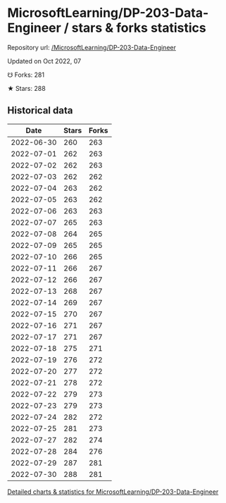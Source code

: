 # MicrosoftLearning/DP-203-Data-Engineer / stars & forks statistics

Repository url: [/MicrosoftLearning/DP-203-Data-Engineer](https://github.com/MicrosoftLearning/DP-203-Data-Engineer)

Updated on Oct 2022, 07

☋ Forks: 281

★ Stars: 288

## Historical data
| Date | Stars | Forks |
|------|-------|-------|
| 2022-06-30 | 260 | 263 | 
| 2022-07-01 | 262 | 263 | 
| 2022-07-02 | 262 | 263 | 
| 2022-07-03 | 262 | 262 | 
| 2022-07-04 | 263 | 262 | 
| 2022-07-05 | 263 | 262 | 
| 2022-07-06 | 263 | 263 | 
| 2022-07-07 | 265 | 263 | 
| 2022-07-08 | 264 | 265 | 
| 2022-07-09 | 265 | 265 | 
| 2022-07-10 | 266 | 265 | 
| 2022-07-11 | 266 | 267 | 
| 2022-07-12 | 266 | 267 | 
| 2022-07-13 | 268 | 267 | 
| 2022-07-14 | 269 | 267 | 
| 2022-07-15 | 270 | 267 | 
| 2022-07-16 | 271 | 267 | 
| 2022-07-17 | 271 | 267 | 
| 2022-07-18 | 275 | 271 | 
| 2022-07-19 | 276 | 272 | 
| 2022-07-20 | 277 | 272 | 
| 2022-07-21 | 278 | 272 | 
| 2022-07-22 | 279 | 273 | 
| 2022-07-23 | 279 | 273 | 
| 2022-07-24 | 282 | 272 | 
| 2022-07-25 | 281 | 273 | 
| 2022-07-27 | 282 | 274 | 
| 2022-07-28 | 284 | 276 | 
| 2022-07-29 | 287 | 281 | 
| 2022-07-30 | 288 | 281 | 


[Detailed charts & statistics for MicrosoftLearning/DP-203-Data-Engineer](https://reviewgithub.com/rep/MicrosoftLearning/DP-203-Data-Engineer)
